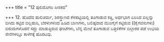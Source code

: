 +++
title = "12 ಪುಲಿದೊಗಲ ಸೀಸಕದ"

+++
12. ಹೊದೆದ ಹುಲಿಚರ್ಮ, ಶಿರಸ್ತ್ರಾಣದ ಕೆಳಪಟ್ಟಿಯಲ್ಲಿ ತೂಗಾಡುವ ಕತ್ತಿ, ಅರ್ಧಭಾಗ ಏರಿಸಿದ ಬಿಲ್ಲನ್ನು ಬಿಗಿದು ಕಟ್ಟಿದ ಬಿಲ್ಲಹುರಿ, ಬೆರಳುಗಳಿಂದ ಹಿಡಿದ ಬಾಣಗಳು, ಬಲಿಷ್ಠವಾದ ಮುಂಗೈಗೆ ಕಟ್ಟಿರುವ ((ಕೈಗವಸುಗಳು) ಬಿರುದುಗಳೊಡನೆ ಸದ್ದು ಮಾಡುತ್ತಿರುವ ಘಂಟೆಗಳು, ಬೆನ್ನ ಮೇಲೆ ತೂಗಾಡುವ ಬತ್ತಳಿಕೆಗಳ ಬಿಲ್ಗಾರರ ಪಡೆ ಉಭಯ ಸೇನೆಗಳಲ್ಲೂ ಕಾಳೆಗಕ್ಕೆ ಹೊರಟವು.